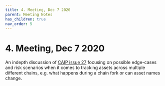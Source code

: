 ```yaml
---
title: 4. Meeting, Dec 7 2020
parent: Meeting Notes
has_children: true
nav_order: 5
---
```


# 4. Meeting, Dec 7 2020

An indepth discussion of [CAIP issue 27](https://github.com/ChainAgnostic/CAIPs/issues/27) focusing on possible edge-cases and risk scenarios when it comes to tracking assets across multiple different chains, e.g. what happens during a chain fork or can asset names change.